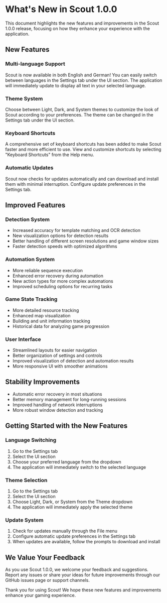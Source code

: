 # What's New in Scout 1.0.0

This document highlights the new features and improvements in the Scout 1.0.0 release, focusing on how they enhance your experience with the application.

## New Features

### Multi-language Support

Scout is now available in both English and German! You can easily switch between languages in the Settings tab under the UI section. The application will immediately update to display all text in your selected language.

### Theme System

Choose between Light, Dark, and System themes to customize the look of Scout according to your preferences. The theme can be changed in the Settings tab under the UI section.

### Keyboard Shortcuts

A comprehensive set of keyboard shortcuts has been added to make Scout faster and more efficient to use. View and customize shortcuts by selecting "Keyboard Shortcuts" from the Help menu.

### Automatic Updates

Scout now checks for updates automatically and can download and install them with minimal interruption. Configure update preferences in the Settings tab.

## Improved Features

### Detection System

- Increased accuracy for template matching and OCR detection
- New visualization options for detection results
- Better handling of different screen resolutions and game window sizes
- Faster detection speeds with optimized algorithms

### Automation System

- More reliable sequence execution
- Enhanced error recovery during automation
- New action types for more complex automations
- Improved scheduling options for recurring tasks

### Game State Tracking

- More detailed resource tracking
- Enhanced map visualization
- Building and unit information tracking
- Historical data for analyzing game progression

### User Interface

- Streamlined layouts for easier navigation
- Better organization of settings and controls
- Improved visualization of detection and automation results
- More responsive UI with smoother animations

## Stability Improvements

- Automatic error recovery in most situations
- Better memory management for long-running sessions
- Improved handling of network interruptions
- More robust window detection and tracking

## Getting Started with the New Features

### Language Switching

1. Go to the Settings tab
2. Select the UI section
3. Choose your preferred language from the dropdown
4. The application will immediately switch to the selected language

### Theme Selection

1. Go to the Settings tab
2. Select the UI section
3. Choose Light, Dark, or System from the Theme dropdown
4. The application will immediately apply the selected theme

### Update System

1. Check for updates manually through the File menu
2. Configure automatic update preferences in the Settings tab
3. When updates are available, follow the prompts to download and install

## We Value Your Feedback

As you use Scout 1.0.0, we welcome your feedback and suggestions. Report any issues or share your ideas for future improvements through our GitHub issues page or support channels.

Thank you for using Scout! We hope these new features and improvements enhance your gaming experience. 